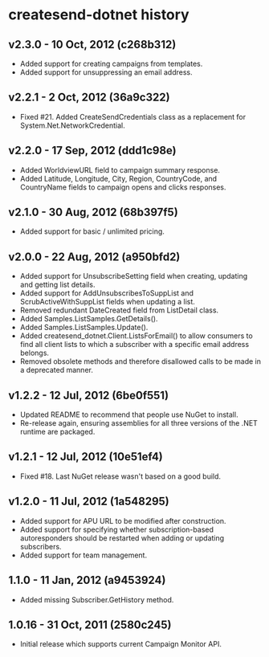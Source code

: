 # createsend-dotnet history

## v2.3.0 - 10 Oct, 2012   (c268b312)

* Added support for creating campaigns from templates.
* Added support for unsuppressing an email address.

## v2.2.1 - 2 Oct, 2012   (36a9c322)

* Fixed #21. Added CreateSendCredentials class as a replacement for
System.Net.NetworkCredential.

## v2.2.0 - 17 Sep, 2012   (ddd1c98e)

* Added WorldviewURL field to campaign summary response.
* Added Latitude, Longitude, City, Region, CountryCode, and CountryName fields
to campaign opens and clicks responses.

## v2.1.0 - 30 Aug, 2012   (68b397f5)

* Added support for basic / unlimited pricing.

## v2.0.0 - 22 Aug, 2012   (a950bfd2)

* Added support for UnsubscribeSetting field when creating, updating and
getting list details.
* Added support for AddUnsubscribesToSuppList and ScrubActiveWithSuppList
fields when updating a list.
* Removed redundant DateCreated field from ListDetail class.
* Added Samples.ListSamples.GetDetails().
* Added Samples.ListSamples.Update().
* Added createsend_dotnet.Client.ListsForEmail() to allow consumers to find all
client lists to which a subscriber with a specific email address belongs.
* Removed obsolete methods and therefore disallowed calls to be made in a
deprecated manner.

## v1.2.2 - 12 Jul, 2012   (6be0f551)

* Updated README to recommend that people use NuGet to install.
* Re-release again, ensuring assemblies for all three versions of the .NET
runtime are packaged.

## v1.2.1 - 12 Jul, 2012   (10e51ef4)

* Fixed #18. Last NuGet release wasn't based on a good build.

## v1.2.0 - 11 Jul, 2012   (1a548295)

* Added support for APU URL to be modified after construction.
* Added support for specifying whether subscription-based autoresponders
should be restarted when adding or updating subscribers.
* Added support for team management.

## 1.1.0 - 11 Jan, 2012   (a9453924)

* Added missing Subscriber.GetHistory method.

## 1.0.16 - 31 Oct, 2011   (2580c245)

* Initial release which supports current Campaign Monitor API.
